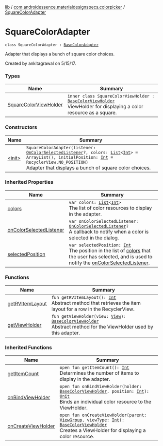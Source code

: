 [lib](../../index.md) / [com.androidessence.materialdesignspecs.colorpicker](../index.md) / [SquareColorAdapter](./index.md)

# SquareColorAdapter

`class SquareColorAdapter : `[`BaseColorAdapter`](../-base-color-adapter/index.md)

Adapter that displays a bunch of square color choices.

Created by ankitagrawal on 5/15/17.

### Types

| Name | Summary |
|---|---|
| [SquareColorViewHolder](-square-color-view-holder/index.md) | `inner class SquareColorViewHolder : `[`BaseColorViewHolder`](../-base-color-adapter/-base-color-view-holder/index.md)<br>ViewHolder for displaying a color resource as a square. |

### Constructors

| Name | Summary |
|---|---|
| [&lt;init&gt;](-init-.md) | `SquareColorAdapter(listener: `[`OnColorSelectedListener`](../-color-dialog/-on-color-selected-listener/index.md)`?, colors: `[`List`](https://kotlinlang.org/api/latest/jvm/stdlib/kotlin.collections/-list/index.html)`<`[`Int`](https://kotlinlang.org/api/latest/jvm/stdlib/kotlin/-int/index.html)`> = ArrayList(), initialPosition: `[`Int`](https://kotlinlang.org/api/latest/jvm/stdlib/kotlin/-int/index.html)` = RecyclerView.NO_POSITION)`<br>Adapter that displays a bunch of square color choices. |

### Inherited Properties

| Name | Summary |
|---|---|
| [colors](../-base-color-adapter/colors.md) | `var colors: `[`List`](https://kotlinlang.org/api/latest/jvm/stdlib/kotlin.collections/-list/index.html)`<`[`Int`](https://kotlinlang.org/api/latest/jvm/stdlib/kotlin/-int/index.html)`>`<br>The list of color resources to display in the adapter. |
| [onColorSelectedListener](../-base-color-adapter/on-color-selected-listener.md) | `var onColorSelectedListener: `[`OnColorSelectedListener`](../-color-dialog/-on-color-selected-listener/index.md)`?`<br>A callback to notify when a color is selected in the dialog. |
| [selectedPosition](../-base-color-adapter/selected-position.md) | `var selectedPosition: `[`Int`](https://kotlinlang.org/api/latest/jvm/stdlib/kotlin/-int/index.html)<br>The position in the list of [colors](../-base-color-adapter/colors.md) that the user has selected, and is used to notify the [onColorSelectedListener](../-base-color-adapter/on-color-selected-listener.md). |

### Functions

| Name | Summary |
|---|---|
| [getRVItemLayout](get-r-v-item-layout.md) | `fun getRVItemLayout(): `[`Int`](https://kotlinlang.org/api/latest/jvm/stdlib/kotlin/-int/index.html)<br>Abstract method that retrieves the item layout for a row in the RecyclerView. |
| [getViewHolder](get-view-holder.md) | `fun getViewHolder(view: `[`View`](https://developer.android.com/reference/android/view/View.html)`): `[`BaseColorViewHolder`](../-base-color-adapter/-base-color-view-holder/index.md)<br>Abstract method for the ViewHolder used by this adapter. |

### Inherited Functions

| Name | Summary |
|---|---|
| [getItemCount](../-base-color-adapter/get-item-count.md) | `open fun getItemCount(): `[`Int`](https://kotlinlang.org/api/latest/jvm/stdlib/kotlin/-int/index.html)<br>Determines the number of items to display in the adapter. |
| [onBindViewHolder](../-base-color-adapter/on-bind-view-holder.md) | `open fun onBindViewHolder(holder: `[`BaseColorViewHolder`](../-base-color-adapter/-base-color-view-holder/index.md)`, position: `[`Int`](https://kotlinlang.org/api/latest/jvm/stdlib/kotlin/-int/index.html)`): `[`Unit`](https://kotlinlang.org/api/latest/jvm/stdlib/kotlin/-unit/index.html)<br>Binds an individual color resource to the ViewHolder. |
| [onCreateViewHolder](../-base-color-adapter/on-create-view-holder.md) | `open fun onCreateViewHolder(parent: `[`ViewGroup`](https://developer.android.com/reference/android/view/ViewGroup.html)`, viewType: `[`Int`](https://kotlinlang.org/api/latest/jvm/stdlib/kotlin/-int/index.html)`): `[`BaseColorViewHolder`](../-base-color-adapter/-base-color-view-holder/index.md)<br>Creates a ViewHolder for displaying a color resource. |
